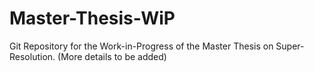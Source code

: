 # Master-Thesis-WiP
Git Repository for the Work-in-Progress of the Master Thesis on Super-Resolution. (More details to be added)
